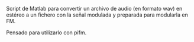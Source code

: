 Script de Matlab para convertir un archivo de audio (en formato wav) en estéreo a un fichero con la señal modulada y preparada para modularla en FM.

Pensado para utilizarlo con pifm.
